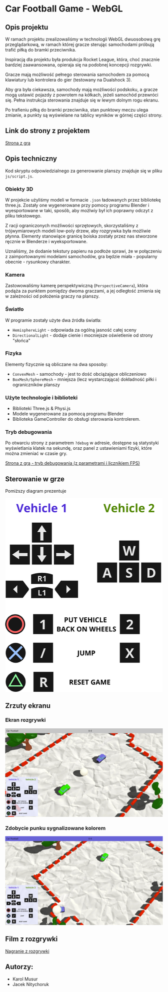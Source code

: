 # Car Football Game - WebGL

## Opis projektu

W ramach projektu zrealizowaliśmy w technologii WebGL dwuosobową grę przeglądarkową, w ramach której gracze sterując samochodami próbują trafić piłką do bramki przeciwnika.

Inspiracją dla projektu była produkcja Rocket League, która, choć znacznie bardziej zaawansowana, opieraja się na podobnej koncepcji rozgrywki.

Gracze mają możliwość pełnego sterowania samochodem za pomocą klawiatury lub kontrolera do gier (testowany na Dualshock 3).

Aby gra była ciekawsza, samochody mają możliwości podskoku, a gracze mogą ustawić pojazdy z powrotem na kółkach, jeżeli samochód przewróci się. Pełna instrukcja sterowania znajduje się w lewym dolnym rogu ekranu.

Po trafieniu piłką do bramki przeciwnika, stan punktowy meczu ulega zmianie, a punkty są wyświelane na tablicy wyników w górnej części strony.

## Link do strony z projektem

[Strona z grą](https://def-au1t.github.io/car-football/)

## Opis techniczny

Kod skryptu odpowiedzialnego za generowanie planszy znajduje się w pliku `js/script.js`.


### Obiekty 3D

W projekcie użyliśmy modeli w formacie `.json` ładowanych przez bibliotekę three.js. Zostały one wygenerowane przy pomocy programu Blender i wyesportowane w taki, sposób, aby możlwiy był ich poprawny odczyt z pliku tekstowego.

Z racji ograniczonych możliwości sprzętowych, skorzystaliśmy z trójwymiarowych modeli low-poly drzew, aby rozgrywka była możliwie płynna. Elementy stanowiące granicę boiska zostały przez nas stworzone ręcznie w Blenderze i wyeksportowane.

Uznaliśmy, że dodanie tekstury papieru na podłoże sprawi, że w połączeniu z zaimportowanymi modelami samochodów, gra będzie miała - popularny obecnie - rysunkowy charakter.

### Kamera

Zastowowaliśmy kamerę perspektywiczną (`PerspectiveCamera`), która podąża za punktem  pomiędzy dwoma graczami, a jej odległość zmienia się w zależności od położenia graczy na planszy.


### Światło

W programie zostały użyte dwa źródła światła:

- `HemisphereLight` - odpowiada za ogólną jasność całej sceny
- `DirectionalLight` - dodaje cienie i mocniejsze oświetlenie od strony "słońca"

### Fizyka

Elementy fizycznie są obliczane na dwa sposoby:
- `ConvexMesh` - samochody - jest to dość obciążające obliczeniowo
- `BoxMesh/SphereMesh` - mniejsza (lecz wystarczająca) dokładność piłki i ograniczników planszy

### Użyte technologie i biblioteki

- Biblioteki Three.js & Physi.js
- Modele wygenerowane za pomocą programu Blender
- Biblioteka GameController do obsługi sterowania kontrolerem.


### Tryb debugowania

Po otwarciu strony z parametrem `?debug` w adresie, dostępne są statystyki wyświetlania klatek na sekundę, oraz panel z ustawieniami fizyki, które można zmieniać w czasie gry.

[Strona z grą - tryb debugowania (z parametrami i licznikiem FPS)](https://def-au1t.github.io/car-football/?debug)

## Sterowanie w grze

Pomiższy diagram prezentuje

![](docs/controls.png)

## Zrzuty ekranu

### Ekran rozgrywki
![](docs/img1.png)

### Zdobycie punku sygnalizowane kolorem
![](docs/img2.png)

## Film z rozgrywki
[Nagranie z rozgrywki](https://aghedupl-my.sharepoint.com/:v:/g/personal/jaceknit_student_agh_edu_pl/EZ0lBYfSDKlPitFgiweSHDgBmz_ZQxFiYwwNoG-dRcNzVw?e=l1YkIb)

## Autorzy:

- Karol Musur
- Jacek Nitychoruk


